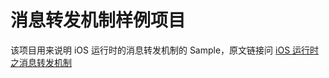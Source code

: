 # 消息转发机制样例项目

该项目用来说明 iOS 运行时的消息转发机制的 Sample，原文链接问 [iOS 运行时之消息转发机制](http://www.enkichen.com/2017/04/21/ios-message-forwarding/)